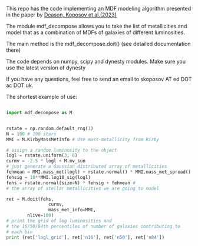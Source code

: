 This repo has the code implementing an MDF modeling algorithm presented
in the paper by [Deason, Koposov et al.(2023)](https://ui.adsabs.harvard.edu/abs/2023MNRAS.520.6091D/abstract)

The module mdf_decompose allows you to take the list of metallicities and model that as a combination of MDFs of galaxies of different luminosities.

The main method is the mdf_decompose.doit() (see detailed documentation there)

The code depends on numpy, scipy and dynesty modules. Make sure you use the latest version of dynesty

If you have any questions, feel free to send an email to skoposov AT ed DOT ac DOT uk.

The shortest example of use:
```python

import mdf_decompose as M


rstate = np.random.default_rng(1)
N = 100 # 100 stars
MMI = M.KirbyMassMetInfo # Use mass-metallicity from Kirby

# assign a random luminosity to the object
logl = rstate.uniform(3, 6)
curmv = -2.5 * logl + M.mv_sun
# just generate a Gaussian distributed array of metallicities
fehmean = MMI.mass_met(logl) + rstate.normal() * MMI.mass_met_spread()
fehsig = 10**MMI.log10_sig(logl)
fehs = rstate.normal(size=N) * fehsig + fehmean #
# the array of stellar metallicities we are going to model

ret = M.doit(fehs,
                curmv,
                mass_met_info=MMI,
		nlive=100)
# print the grid of log luminosities and
# the 16/50/84th percentiles of number of galaxies contributing to
# each bin
print (ret['logl_grid'], ret['n16'], ret['n50'], ret['n84'])
```

